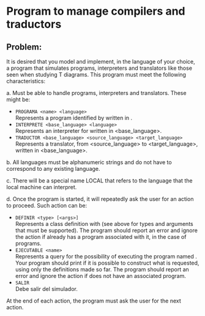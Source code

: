 # Program to manage compilers and traductors

## Problem:

It is desired that you model and implement, in the language of your choice, a program that simulates programs, interpreters and translators like those seen when studying T diagrams. 
This program must meet the following characteristics:

a. Must be able to handle programs, interpreters and translators. These might be:
  - ```PROGRAMA <name> <language>```<br>
    Represents a program identified by <name> written in <language>.
  - ```INTERPRETE <base_language> <language>```<br>
    Represents an interpreter for <language> written in <base_language>.
  - ```TRADUCTOR <base_language> <source_language> <target_language>```<br>
    Represents a translator, from <source_language> to <target_language>, written in <base_language>.
    
b. All languages ​​must be alphanumeric strings and do not have to correspond to any existing language.

c. There will be a special name LOCAL that refers to the language that the local machine can interpret.

d. Once the program is started, it will repeatedly ask the user for an action to proceed. Such action can be:
  - ```DEFINIR <type> [<args>]```<br>
    Represents a class definition <type> with <args> (see above for types and arguments that must be supported).
    The program should report an error and ignore the action if <name> already has a program associated with it, in the case of programs.
  - ```EJECUTABLE <name>```<br>
    Represents a query for the possibility of executing the program named <name>.
    Your program should print if it is possible to construct what is requested, using only the definitions made so far.
    The program should report an error and ignore the action if <name> does not have an associated program.
  - ```SALIR```<br>
    Debe salir del simulador.
    
At the end of each action, the program must ask the user for the next action.
